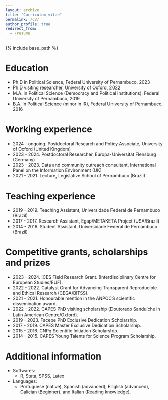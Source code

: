 ```yaml
---
layout: archive
title: "Curriculum vitae"
permalink: /CV/
author_profile: true
redirect_from:
  - /resume
---
```


{% include base_path %}

Education
======
* Ph.D in Political Science, Federal University of Pernambuco, 2023
* Ph.D visiting researcher, University of Oxford, 2022
* M.A. in Political Science (Democracy and Political Institutions), Federal University of Pernambuco, 2019
* B.A. in Political Science (minor in IR), Federal University of Pernambuco, 2016

Working experience
======
* 2024 - ongoing. Postdoctoral Research and Policy Associate, University of Oxford (United Kingdom)
* 2023 - 2024. Postdoctoral Researcher, Europa-Universität Flensburg (Germany)
* 2023 - 2023. Data and community outreach consultant, International Panel on the Information Environment (UK)
* 2021 - 2021. Lecture, Legislative School of Pernambuco (Brazil)

Teaching experience
======
* 2019 - 2019. Teaching Assistant, Universidade Federal de Pernambuco (Brazil)
* 2017 - 2017. Research Assistant, Egap/METAKETA Project (USA/Brazil)
* 2014 - 2016. Student Assistant, Universidade Federal de Pernambuco (Brazil) 

Competitive grants, scholarships and prizes
======
  * 2023 - 2024. ICES Field Research Grant. (Interdisciplinary Centre for European Studies/EUF).
  * 2022 - 2022. Catalyst Grant for Advancing Transparent Reproducible and Ethical Research (CEGA/BITSS).
  * 2021 - 2021. Honourable mention in the ANPOCS scientific dissemination award.
  * 2022 - 2022. CAPES PhD visiting scholarship (Doutorado Sanduíche in Latin American Centre/Oxford).
  * 2019 - 2023. Facepe PhD Exclusive Dedication Scholarship.
  * 2017 - 2019. CAPES Master Exclusive Dedication Scholarship.
  * 2015 - 2016. CNPq Scientific Initiation Scholarship.
  * 2014 - 2015. CAPES Young Talents for Science Program Scholarship.

Additional information
======
* Softwares:
  * R, Stata, SPSS, Latex
* Languages:
  * Portuguese (native), Spanish (advanced), English (advanced), Galician (Beginner), and Italian (Reading knowledge).

